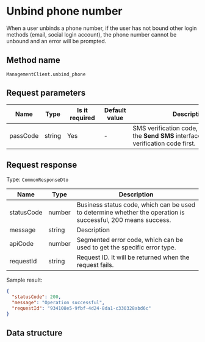 # Unbind phone number

<!--
Warning⚠️:
Do not modify this document directly,
https://github.com/Authing/authing-docs-factory
Use this project to generate
-->

<LastUpdated />

When a user unbinds a phone number, if the user has not bound other login methods (email, social login account), the phone number cannot be unbound and an error will be prompted.

## Method name

`ManagementClient.unbind_phone`

## Request parameters

| Name     | Type   | <div style="width:80px">Is it required</div> | <div style="width:60px">Default value</div> | <div style="width:300px">Description</div>                                                                 | <div style="width:200px">Sample value</div> |
| -------- | ------ | -------------------------------------------- | ------------------------------------------- | ---------------------------------------------------------------------------------------------------------- | ------------------------------------------- |
| passCode | string | Yes                                          | -                                           | SMS verification code, you need to call the **Send SMS** interface to receive the verification code first. | `1234`                                      |

## Request response

Type: `CommonResponseDto`

| Name       | Type   | Description                                                                                                  |
| ---------- | ------ | ------------------------------------------------------------------------------------------------------------ |
| statusCode | number | Business status code, which can be used to determine whether the operation is successful, 200 means success. |
| message    | string | Description                                                                                                  |
| apiCode    | number | Segmented error code, which can be used to get the specific error type.                                      |
| requestId  | string | Request ID. It will be returned when the request fails.                                                      |

Sample result:

```json
{
  "statusCode": 200,
  "message": "Operation successful",
  "requestId": "934108e5-9fbf-4d24-8da1-c330328abd6c"
}
```

## Data structure

